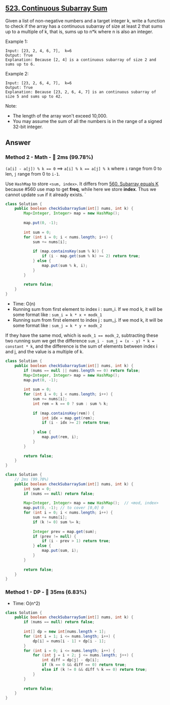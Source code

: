 ## [523. Continuous Subarray Sum](https://leetcode.com/problems/continuous-subarray-sum/)

Given a list of non-negative numbers and a target integer k, write a function to check if the array has a continuous subarray of size at least 2 that sums up to a multiple of k, that is, sums up to n*k where n is also an integer.

Example 1:
```
Input: [23, 2, 4, 6, 7],  k=6
Output: True
Explanation: Because [2, 4] is a continuous subarray of size 2 and sums up to 6.
```
Example 2:
```
Input: [23, 2, 6, 4, 7],  k=6
Output: True
Explanation: Because [23, 2, 6, 4, 7] is an continuous subarray of size 5 and sums up to 42.
```

Note:

- The length of the array won't exceed 10,000.
- You may assume the sum of all the numbers is in the range of a signed 32-bit integer.

## Answer
### Method 2 - Math - :rocket: 2ms (99.78%)
`(a[i] - a[j]) % k == 0` ==> `a[i] % k == a[j] % k` where `i` range from 0 to len, `j` range from 0 to `i-1`.

Use `HashMap` to store `<sum, index>`. It differs from [560. Subarray equals K](https://app.gitbook.com/s/1yBzuwxqO90h7a4SnmnK/data-structure/array#560.-subarray-sum-equals-k) because #560 use map to get **freq**, while here we store **index**. Thus we cannot update `sum` if it already exists.
`
```java
class Solution {
    public boolean checkSubarraySum(int[] nums, int k) {
        Map<Integer, Integer> map = new HashMap();
        
        map.put(0, -1);
        
        int sum = 0;
        for (int i = 0; i < nums.length; i++) {
            sum += nums[i];
            
            if (map.containsKey(sum % k)) {
                if (i - map.get(sum % k) >= 2) return true;
            } else {
                map.put(sum % k, i);
            }
        }
        
        return false;
    }
}
```

- Time: O(n)
- Running sum from first element to index i : sum_i. If we mod k, it will be some format like : `sum_i = k * x + modk_1`
- Running sum from first element to index j : sum_j. If we mod k, it will be some format like : `sum_j = k * y + modk_2`

If they have the same mod, which is `modk_1 == modk_2`, subtracting these two running sum we get the difference `sum_i - sum_j = (x - y) * k = constant * k`, and the difference is the sum of elements between index i and j, and the value is a multiple of k.

```java
class Solution {
    public boolean checkSubarraySum(int[] nums, int k) {
        if (nums == null || nums.length == 0) return false;
        Map<Integer, Integer> map = new HashMap();
        map.put(0, -1);
        
        int sum = 0;
        for (int i = 0; i < nums.length; i++) {
            sum += nums[i];
            int rem = k == 0 ? sum : sum % k;
            
            if (map.containsKey(rem)) {
                int idx = map.get(rem);
                if (i - idx >= 2) return true;
                
            } else {
                map.put(rem, i);
            }
        }
        
        return false;
    }
}
```

```java
class Solution {
    // 2ms (99.78%)
    public boolean checkSubarraySum(int[] nums, int k) {
        int sum = 0;
        if (nums == null) return false;
        
        Map<Integer, Integer> map = new HashMap();  // <mod, index>
        map.put(0, -1); // to cover [0,0] 0
        for (int i = 0; i < nums.length; i++) {
            sum += nums[i];
            if (k != 0) sum %= k;
            
            Integer prev = map.get(sum);
            if (prev != null) {
                if (i - prev > 1) return true;
            } else {
                map.put(sum, i);
            }
        }
        
        return false;
    }
}
```
### Method 1 - DP - :turtle: 35ms (6.83%)
- Time: O(n^2)
```java
class Solution {
    public boolean checkSubarraySum(int[] nums, int k) {
        if (nums == null) return false;
        
        int[] dp = new int[nums.length + 1];
        for (int i = 1; i <= nums.length; i++) {
            dp[i] = nums[i - 1] + dp[i - 1];
        }
        for (int i = 0; i <= nums.length; i++) {
            for (int j = i + 2; j <= nums.length; j++) {
                int diff = dp[j] - dp[i];
                if (k == 0 && diff == 0) return true;
                else if (k != 0 && diff % k == 0) return true;
            }
        }
        
        return false;
    }
}
```
